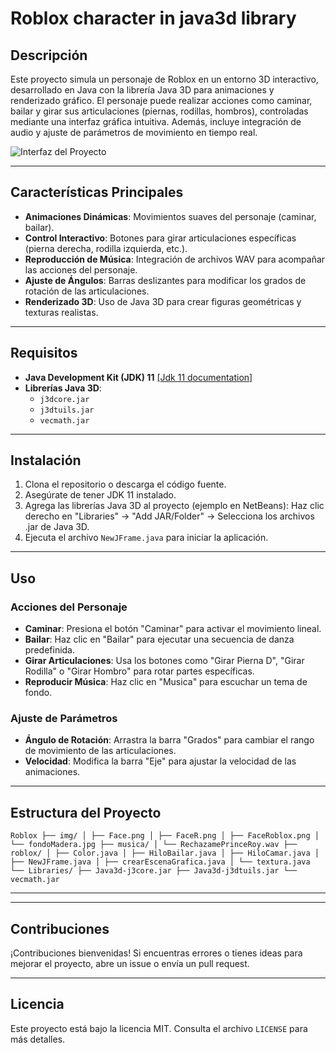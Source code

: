 # Roblox character in java3d library

## Descripción  
Este proyecto simula un personaje de Roblox en un entorno 3D interactivo, desarrollado en Java con la librería Java 3D para animaciones y renderizado gráfico. El personaje puede realizar acciones como caminar, bailar y girar sus articulaciones (piernas, rodillas, hombros), controladas mediante una interfaz gráfica intuitiva. Además, incluye integración de audio y ajuste de parámetros de movimiento en tiempo real.  

![Interfaz del Proyecto](img/fondoMadera.jpg)  

---

## Características Principales  
- **Animaciones Dinámicas**: Movimientos suaves del personaje (caminar, bailar).  
- **Control Interactivo**: Botones para girar articulaciones específicas (pierna derecha, rodilla izquierda, etc.).  
- **Reproducción de Música**: Integración de archivos WAV para acompañar las acciones del personaje.  
- **Ajuste de Ángulos**: Barras deslizantes para modificar los grados de rotación de las articulaciones.  
- **Renderizado 3D**: Uso de Java 3D para crear figuras geométricas y texturas realistas.  

---

## Requisitos  
- **Java Development Kit (JDK) 11** [[Jdk 11 documentation]](https://docs.oracle.com/en/java/javase/11/)  
- **Librerías Java 3D**:  
  - `j3dcore.jar`  
  - `j3dtuils.jar`  
  - `vecmath.jar`  

---

## Instalación  
1. Clona el repositorio o descarga el código fuente.  
2. Asegúrate de tener JDK 11 instalado.  
3. Agrega las librerías Java 3D al proyecto (ejemplo en NetBeans):
   Haz clic derecho en "Libraries" → "Add JAR/Folder" → Selecciona los archivos .jar de Java 3D.
4. Ejecuta el archivo `NewJFrame.java` para iniciar la aplicación.  

---

## Uso  
### Acciones del Personaje  
- **Caminar**: Presiona el botón "Caminar" para activar el movimiento lineal.  
- **Bailar**: Haz clic en "Bailar" para ejecutar una secuencia de danza predefinida.  
- **Girar Articulaciones**: Usa los botones como "Girar Pierna D", "Girar Rodilla" o "Girar Hombro" para rotar partes específicas.  
- **Reproducir Música**: Haz clic en "Musica" para escuchar un tema de fondo.  

### Ajuste de Parámetros  
- **Ángulo de Rotación**: Arrastra la barra "Grados" para cambiar el rango de movimiento de las articulaciones.  
- **Velocidad**: Modifica la barra "Eje" para ajustar la velocidad de las animaciones.  

---

## Estructura del Proyecto  

``
Roblox
├── img/
│ ├── Face.png
│ ├── FaceR.png
│ ├── FaceRoblox.png
│ └── fondoMadera.jpg
├── musica/
│ └── RechazamePrinceRoy.wav
├── roblox/
│ ├── Color.java
│ ├── HiloBailar.java
│ ├── HiloCamar.java
│ ├── NewJFrame.java
│ ├── crearEscenaGrafica.java
│ └── textura.java
└── Libraries/
├── Java3d-j3core.jar
├── Java3d-j3dtuils.jar
└── vecmath.jar
``

---


---

## Contribuciones  
¡Contribuciones bienvenidas! Si encuentras errores o tienes ideas para mejorar el proyecto, abre un issue o envía un pull request.  

---

## Licencia  
Este proyecto está bajo la licencia MIT. Consulta el archivo `LICENSE` para más detalles.  
